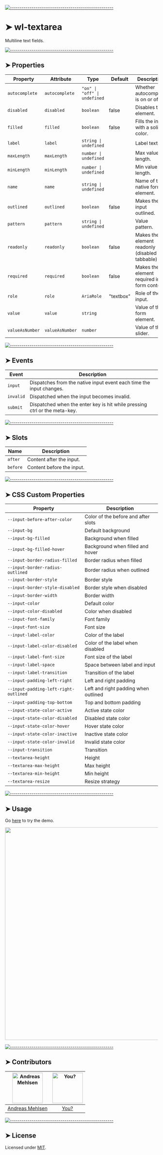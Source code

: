 
[![-----------------------------------------------------](https://raw.githubusercontent.com/andreasbm/readme/master/assets/lines/colored.png)](#wl-textarea)

# ➤ wl-textarea

Multiline text fields.


[![-----------------------------------------------------](https://raw.githubusercontent.com/andreasbm/readme/master/assets/lines/colored.png)](#properties)

## ➤ Properties

| Property        | Attribute       | Type                         | Default   | Description                                      |
|-----------------|-----------------|------------------------------|-----------|--------------------------------------------------|
| `autocomplete`  | `autocomplete`  | `"on" \| "off" \| undefined` |           | Whether autocomplete is on or off.               |
| `disabled`      | `disabled`      | `boolean`                    | false     | Disables the element.                            |
| `filled`        | `filled`        | `boolean`                    | false     | Fills the input with a solid color.              |
| `label`         | `label`         | `string \| undefined`        |           | Label text.                                      |
| `maxLength`     | `maxLength`     | `number \| undefined`        |           | Max value length.                                |
| `minLength`     | `minLength`     | `number \| undefined`        |           | Min value length.                                |
| `name`          | `name`          | `string \| undefined`        |           | Name of the native form element.                 |
| `outlined`      | `outlined`      | `boolean`                    | false     | Makes the input outlined.                        |
| `pattern`       | `pattern`       | `string \| undefined`        |           | Value pattern.                                   |
| `readonly`      | `readonly`      | `boolean`                    | false     | Makes the element readonly (disabled but tabbable) |
| `required`      | `required`      | `boolean`                    | false     | Makes the element required in a form context.    |
| `role`          | `role`          | `AriaRole`                   | "textbox" | Role of the input.                               |
| `value`         | `value`         | `string`                     |           | Value of the form element.                       |
| `valueAsNumber` | `valueAsNumber` | `number`                     |           | Value of the slider.                             |


[![-----------------------------------------------------](https://raw.githubusercontent.com/andreasbm/readme/master/assets/lines/colored.png)](#events)

## ➤ Events

| Event     | Description                                      |
|-----------|--------------------------------------------------|
| `input`   | Dispatches from the native input event each time the input changes. |
| `invalid` | Dispatched when the input becomes invalid.       |
| `submit`  | Dispatched when the enter key is hit while pressing ctrl or the meta-key. |


[![-----------------------------------------------------](https://raw.githubusercontent.com/andreasbm/readme/master/assets/lines/colored.png)](#slots)

## ➤ Slots

| Name     | Description               |
|----------|---------------------------|
| `after`  | Content after the input.  |
| `before` | Content before the input. |


[![-----------------------------------------------------](https://raw.githubusercontent.com/andreasbm/readme/master/assets/lines/colored.png)](#css-custom-properties)

## ➤ CSS Custom Properties

| Property                              | Description                          |
|---------------------------------------|--------------------------------------|
| `--input-before-after-color`          | Color of the before and after slots  |
| `--input-bg`                          | Default background                   |
| `--input-bg-filled`                   | Background when filled               |
| `--input-bg-filled-hover`             | Background when filled and hover     |
| `--input-border-radius-filled`        | Border radius when filled            |
| `--input-border-radius-outlined`      | Border radius when outlined          |
| `--input-border-style`                | Border style                         |
| `--input-border-style-disabled`       | Border style when disabled           |
| `--input-border-width`                | Border width                         |
| `--input-color`                       | Default color                        |
| `--input-color-disabled`              | Color when disabled                  |
| `--input-font-family`                 | Font family                          |
| `--input-font-size`                   | Font size                            |
| `--input-label-color`                 | Color of the label                   |
| `--input-label-color-disabled`        | Color of the label when disabled     |
| `--input-label-font-size`             | Font size of the label               |
| `--input-label-space`                 | Space between label and input        |
| `--input-label-transition`            | Transition of the label              |
| `--input-padding-left-right`          | Left and right padding               |
| `--input-padding-left-right-outlined` | Left and right padding when outlined |
| `--input-padding-top-bottom`          | Top and bottom padding               |
| `--input-state-color-active`          | Active state color                   |
| `--input-state-color-disabled`        | Disabled state color                 |
| `--input-state-color-hover`           | Hover state color                    |
| `--input-state-color-inactive`        | Inactive state color                 |
| `--input-state-color-invalid`         | Invalid state color                  |
| `--input-transition`                  | Transition                           |
| `--textarea-height`                   | Height                               |
| `--textarea-max-height`               | Max height                           |
| `--textarea-min-height`               | Min height                           |
| `--textarea-resize`                   | Resize strategy                      |



[![-----------------------------------------------------](https://raw.githubusercontent.com/andreasbm/readme/master/assets/lines/colored.png)](#usage)

## ➤ Usage

Go [here](https://weightless.dev/elements/textarea) to try the demo.

<a href="https://weightless.dev/elements/textarea" align="center">
  <img src="https://raw.githubusercontent.com/andreasbm/elements/master/screenshots/wl-textarea.png" width="700" />
</a>


[![-----------------------------------------------------](https://raw.githubusercontent.com/andreasbm/readme/master/assets/lines/colored.png)](#contributors)

## ➤ Contributors
	

| [<img alt="Andreas Mehlsen" src="https://avatars1.githubusercontent.com/u/6267397?s=460&v=4" width="100">](https://twitter.com/andreasmehlsen) | [<img alt="You?" src="https://joeschmoe.io/api/v1/random" width="100">](https://github.com/andreasbm/weightless/blob/master/CONTRIBUTING.md) |
|:--------------------------------------------------:|:--------------------------------------------------:|
| [Andreas Mehlsen](https://twitter.com/andreasmehlsen) | [You?](https://github.com/andreasbm/weightless/blob/master/CONTRIBUTING.md) |


[![-----------------------------------------------------](https://raw.githubusercontent.com/andreasbm/readme/master/assets/lines/colored.png)](#license)

## ➤ License
	
Licensed under [MIT](https://opensource.org/licenses/MIT).